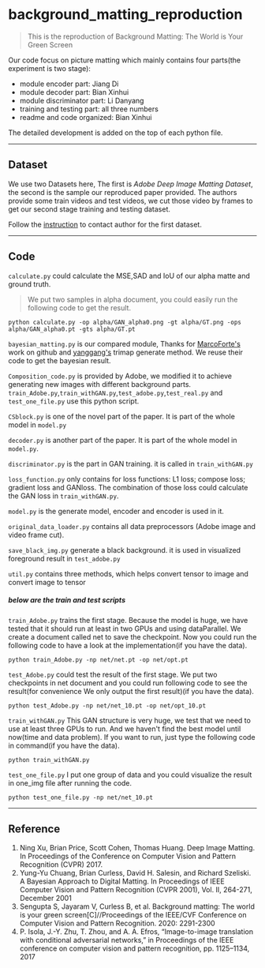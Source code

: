 # background_matting_reproduction

>This is the reproduction of Background Matting: The World is Your Green Screen

Our code focus on picture matting which mainly contains four parts(the experiment is two stage):
* module encoder part: Jiang Di
* module decoder part: Bian Xinhui
* module discriminator part: Li Danyang
* training and testing part: all three numbers
* readme and code organized: Bian Xinhui

The detailed development is added on the top of each python file.
* * *
## Dataset

We use two Datasets here, The first is <i>Adobe Deep Image Matting Dataset</i>, the second is the sample our reproduced paper provided. The authors provide some train videos and test videos, we cut those video by frames to get our second stage training and testing dataset.

Follow the <a href="https://sites.google.com/view/deepimagematting">instruction</a> to contact author for the first dataset.


* * *
## Code
`calculate.py` could calculate the MSE,SAD and IoU of our alpha matte and ground truth.
>We put two samples in alpha document, you could easily run the following code to get the result.
<pre><code>python calculate.py -op alpha/GAN_alpha0.png -gt alpha/GT.png -ops alpha/GAN_alpha0.pt -gts alpha/GT.pt</code></pre>

`bayesian_matting.py` is our compared module, Thanks for <a href="https://github.com/MarcoForte/bayesian-matting">MarcoForte's</a> work on github and <a href="https://github.com/SamuelYG/trimap_generate">yanggang's</a> trimap generate method. We reuse their code to get the bayesian result.

`Composition_code.py` is provided by Adobe, we modified it to achieve generating new images with different background parts. `train_Adobe.py`,`train_withGAN.py`,`test_adobe.py`,`test_real.py` and `test_one_file.py` use this python script.

`CSblock.py` is one of the novel part of the paper. It is part of the whole model in `model.py`

`decoder.py` is another part of the paper. It is part of the whole model in `model.py`.

`discriminator.py` is the part in GAN training. it is called in  `train_withGAN.py`

`loss_function.py` only contains for loss functions: L1 loss; compose loss; gradient loss and GANloss. The combination of those loss could calculate the GAN loss in `train_withGAN.py`.

`model.py` is the generate model, encoder and encoder is used in it.

`original_data_loader.py` contains all data preprocessors (Adobe image and video frame cut).

`save_black_img.py` generate a black background. it is used in visualized foreground result in `test_adobe.py`

`util.py` contains three methods, which helps convert tensor to image and convert image to tensor

##### below are the train and test scripts

`train_Adobe.py` trains the first stage. Because the model is huge, we have tested that it should run at least in two GPUs and using dataParallel. We create a document called net to save the checkpoint. Now you could run the following code to have a look at the implementation(if you have the data).
<pre><code>python train_Adobe.py -np net/net.pt -op net/opt.pt</code></pre>

`test_Adobe.py` could test the result of the first stage. We put two checkpoints in net document and you could run following code to see the result(for convenience We only output the first result)(if you have the data).
<pre><code>python test_Adobe.py -np net/net_10.pt -op net/opt_10.pt</code></pre>

`train_withGAN.py` This GAN structure is very huge, we test that we need to use at least three GPUs to run. And we haven't find the best model until now(time and data problem). If you want to run, just type the following code in command(if you have the data).
<pre><code>python train_withGAN.py </code></pre>

`test_one_file.py` I put one group of data and you could visualize the result in one_img file after running the code.
<pre><code>python test_one_file.py -np net/net_10.pt </code></pre>
* * *

## Reference

1. Ning Xu, Brian Price, Scott Cohen, Thomas Huang.  Deep Image Matting.  In Proceedings of the Conference on Computer Vision and Pattern Recognition (CVPR) 2017.
2. Yung-Yu Chuang, Brian Curless, David H. Salesin, and Richard Szeliski. A Bayesian Approach to Digital Matting. In Proceedings of IEEE Computer Vision and Pattern Recognition (CVPR 2001), Vol. II, 264-271, December 2001
3. Sengupta S, Jayaram V, Curless B, et al. Background matting: The world is your green screen[C]//Proceedings of the IEEE/CVF Conference on Computer Vision and Pattern Recognition. 2020: 2291-2300
4. P. Isola, J.-Y. Zhu, T. Zhou, and A. A. Efros, “Image-to-image translation with conditional adversarial networks,” in Proceedings of the IEEE conference on computer vision and pattern recognition, pp. 1125–1134, 2017
